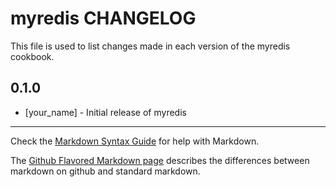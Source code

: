 myredis CHANGELOG
=================

This file is used to list changes made in each version of the myredis cookbook.

0.1.0
-----
- [your_name] - Initial release of myredis

- - -
Check the [Markdown Syntax Guide](http://daringfireball.net/projects/markdown/syntax) for help with Markdown.

The [Github Flavored Markdown page](http://github.github.com/github-flavored-markdown/) describes the differences between markdown on github and standard markdown.
